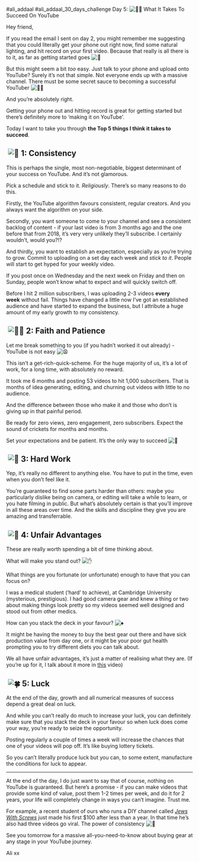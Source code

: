 #ali_addaal   #ali_addaal_30_days_challenge
Day 5: ![🧞‍♂️](https://fonts.gstatic.com/s/e/notoemoji/15.0/1f9de_200d_2642_fe0f/72.png) What It Takes To Succeed On YouTube


Hey friend,

If you read the email I sent on day 2, you might remember me suggesting that you could literally get your phone out right now, find some natural lighting, and hit record on your first video. Because that really is all there is to it, as far as getting started goes ![👊](https://fonts.gstatic.com/s/e/notoemoji/15.0/1f44a/72.png)

But this might seem a bit _too_ easy. Just talk to your phone and upload onto YouTube? Surely it’s not that simple. Not everyone ends up with a massive channel. There must be some secret sauce to becoming a successful YouTuber ![🤷‍♂️](https://fonts.gstatic.com/s/e/notoemoji/15.0/1f937_200d_2642_fe0f/72.png)

And you’re absolutely right.

Getting your phone out and hitting record is great for getting started but there’s definitely more to ‘making it on YouTube’.

Today I want to take you through **the Top 5 things I think it takes to succeed**.

##  **![🔁](https://fonts.gstatic.com/s/e/notoemoji/15.0/1f501/72.png) 1: Consistency**

This is perhaps the single, most non-negotiable, biggest determinant of your success on YouTube. And it’s not glamorous.

Pick a schedule and stick to it. _Religiously_. There’s so many reasons to do this.

Firstly, the YouTube algorithm favours consistent, regular creators. And you always want the algorithm on your side.

Secondly, you want someone to come to your channel and see a consistent backlog of content - if your last video is from 3 months ago and the one before that from 2018, it’s very very unlikely they’ll subscribe. I certainly wouldn’t, would you?!?

And thirdly, you want to establish an expectation, especially as you’re trying to grow. Commit to uploading on a set day each week and _stick to it_. People will start to get hyped for your weekly video.

If you post once on Wednesday and the next week on Friday and then on Sunday, people won’t know what to expect and will quickly switch off.

Before I hit 2 million subscribers, I was uploading 2-3 videos **every week** without fail. Things have changed a little now I’ve got an established audience and have started to expand the business, but I attribute a huge amount of my early growth to my consistency.

##  **![🧘‍♂️](https://fonts.gstatic.com/s/e/notoemoji/15.0/1f9d8_200d_2642_fe0f/72.png) 2: Faith and Patience**

Let me break something to you (if you hadn’t worked it out already) - YouTube is not easy ![😩](https://fonts.gstatic.com/s/e/notoemoji/15.0/1f629/72.png)

This isn’t a get-rich-quick-scheme. For the huge majority of us, it’s a lot of work, for a long time, with absolutely no reward.

It took me 6 months and posting 53 videos to hit 1,000 subscribers. That is months of idea generating, editing, and churning out videos with little to no audience.

And the difference between those who make it and those who don’t is giving up in that painful period.

Be ready for zero views, zero engagement, zero subscribers. Expect the sound of crickets for months and months.

Set your expectations and be patient. It’s the only way to succeed ![🚀](https://fonts.gstatic.com/s/e/notoemoji/15.0/1f680/72.png)

##  **![💪](https://fonts.gstatic.com/s/e/notoemoji/15.0/1f4aa/72.png) 3: Hard Work**

Yep, it’s really no different to anything else. You have to put in the time, even when you don’t feel like it.

You’re guaranteed to find some parts harder than others: maybe you particularly dislike being on camera, or editing will take a while to learn, or you hate filming in public. But what’s absolutely certain is that you’ll improve in all these areas over time. And the skills and discipline they give you are amazing and transferrable.

##  **![👀](https://fonts.gstatic.com/s/e/notoemoji/15.0/1f440/72.png) 4: Unfair Advantages**

These are really worth spending a bit of time thinking about.

What will make you stand out? ![✋](https://fonts.gstatic.com/s/e/notoemoji/15.0/270b/72.png)

What things are you fortunate (or unfortunate) enough to have that you can focus on?

I was a medical student (‘hard’ to achieve), at Cambridge University (mysterious, prestigious). I had good camera gear and knew a thing or two about making things look pretty so my videos seemed well designed and stood out from other medics.

How can you stack the deck in your favour? ![♠️](https://fonts.gstatic.com/s/e/notoemoji/15.0/2660_fe0f/72.png)

It might be having the money to buy the best gear out there and have sick production value from day one, or it might be your poor gut health prompting you to try different diets you can talk about.

We all have unfair advantages, it’s just a matter of realising what they are. (If you’re up for it, I talk about it more in [this](https://click.convertkit-mail2.com/38uexpvkgdidu060xncrh5dnl2nn/x0hph3unk7r896ig/aHR0cHM6Ly93d3cueW91dHViZS5jb20vd2F0Y2g_dj1SR2JDUl9wcTRfQSZ0PTQycw==) video)

##  **![🍀](https://fonts.gstatic.com/s/e/notoemoji/15.0/1f340/72.png) 5: Luck**

At the end of the day, growth and all numerical measures of success depend a great deal on luck.

And while you can’t really do much to increase your luck, you can definitely make sure that you stack the deck in your favour so when luck does come your way, you’re ready to seize the opportunity.

Posting regularly a couple of times a week will increase the chances that one of your videos will pop off. It’s like buying lottery tickets.

So you can’t literally produce luck but you can, to some extent, manufacture the conditions for luck to appear.

---

At the end of the day, I do just want to say that of course, nothing on YouTube is guaranteed. But here’s a promise - if you can make videos that provide some kind of value, post them 1-2 times per week, and do it for 2 years, your life will completely change in ways you can’t imagine. Trust me.

For example, a recent student of ours who runs a DIY channel called [_Jews With Screws_](https://click.convertkit-mail2.com/38uexpvkgdidu060xncrh5dnl2nn/58hvh8u539vpk6f7/aHR0cHM6Ly93d3cueW91dHViZS5jb20vYy9KZXdzd2l0aFNjcmV3cy92aWRlb3M_dmlldz0wJnNvcnQ9ZGQmZmxvdz1ncmlk) just made his first $100 after less than a year. In that time he’s also had three videos go viral. The power of consistency ![🚀](https://fonts.gstatic.com/s/e/notoemoji/15.0/1f680/72.png)

See you tomorrow for a massive all-you-need-to-know about buying gear at any stage in your YouTube journey.

Ali xx